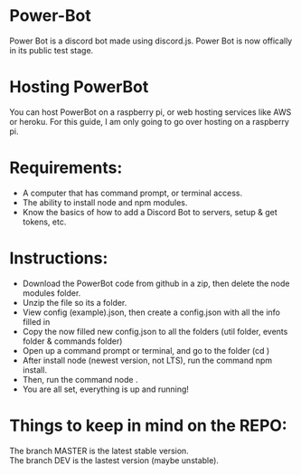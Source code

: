 # Power-Bot
Power Bot is a discord bot made using discord.js. 
Power Bot is now offically in its public test stage.

# Hosting PowerBot
You can host PowerBot on a raspberry pi, or web hosting services like AWS or heroku. For this guide, I am only going to go over hosting on a raspberry pi.

  # Requirements:
  * A computer that has command prompt, or terminal access.
  * The ability to install node and npm modules.
  * Know the basics of how to add a Discord Bot to servers, setup & get tokens, etc.
  # Instructions:
  * Download the PowerBot code from github in a zip, then delete the node modules folder.
  * Unzip the file so its a folder.
  * View config (example).json, then create a config.json with all the info filled in
  * Copy the now filled new config.json to all the folders (util folder, events folder & commands folder)
  * Open up a command prompt or terminal, and go to the folder (cd <file location>)
  * After install node (newest version, not LTS), run the command npm install.
  * Then, run the command node .
  * You are all set, everything is up and running!

# Things to keep in mind on the REPO: 
  The branch MASTER is the latest stable version.  
  The branch DEV is the lastest version (maybe unstable).
